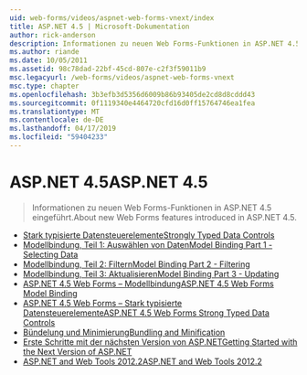 ```yaml
---
uid: web-forms/videos/aspnet-web-forms-vnext/index
title: ASP.NET 4.5 | Microsoft-Dokumentation
author: rick-anderson
description: Informationen zu neuen Web Forms-Funktionen in ASP.NET 4.5 eingeführt.
ms.author: riande
ms.date: 10/05/2011
ms.assetid: 98c78dad-22bf-45cd-807e-c2f3f59011b9
msc.legacyurl: /web-forms/videos/aspnet-web-forms-vnext
msc.type: chapter
ms.openlocfilehash: 3b3efb3d5356d6009b86b93405de2cd8d8cddd43
ms.sourcegitcommit: 0f1119340e4464720cfd16d0ff15764746ea1fea
ms.translationtype: MT
ms.contentlocale: de-DE
ms.lasthandoff: 04/17/2019
ms.locfileid: "59404233"
---
```

# <a name="aspnet-45"></a><span data-ttu-id="bf89c-103">ASP.NET 4.5</span><span class="sxs-lookup"><span data-stu-id="bf89c-103">ASP.NET 4.5</span></span>

> <span data-ttu-id="bf89c-104">Informationen zu neuen Web Forms-Funktionen in ASP.NET 4.5 eingeführt.</span><span class="sxs-lookup"><span data-stu-id="bf89c-104">About new Web Forms features introduced in ASP.NET 4.5.</span></span>


- [<span data-ttu-id="bf89c-105">Stark typisierte Datensteuerelemente</span><span class="sxs-lookup"><span data-stu-id="bf89c-105">Strongly Typed Data Controls</span></span>](aspnet-vnext-videos-strongly-typed-data-controls.md)
- [<span data-ttu-id="bf89c-106">Modellbindung, Teil 1: Auswählen von Daten</span><span class="sxs-lookup"><span data-stu-id="bf89c-106">Model Binding Part 1 - Selecting Data</span></span>](aspnet-vnext-videos-model-binding-part-1-selecting-data.md)
- [<span data-ttu-id="bf89c-107">Modellbindung, Teil 2: Filtern</span><span class="sxs-lookup"><span data-stu-id="bf89c-107">Model Binding Part 2 - Filtering</span></span>](aspnet-vnext-videos-model-binding-part-2-filtering.md)
- [<span data-ttu-id="bf89c-108">Modellbindung, Teil 3: Aktualisieren</span><span class="sxs-lookup"><span data-stu-id="bf89c-108">Model Binding Part 3 - Updating</span></span>](aspnet-vnext-videos-model-binding-part-3-updating.md)
- [<span data-ttu-id="bf89c-109">ASP.NET 4.5 Web Forms – Modellbindung</span><span class="sxs-lookup"><span data-stu-id="bf89c-109">ASP.NET 4.5 Web Forms Model Binding</span></span>](aspnet-45-web-forms-model-binding.md)
- [<span data-ttu-id="bf89c-110">ASP.NET 4.5 Web Forms – Stark typisierte Datensteuerelemente</span><span class="sxs-lookup"><span data-stu-id="bf89c-110">ASP.NET 4.5 Web Forms Strong Typed Data Controls</span></span>](aspnet-45-web-forms-strong-typed-data-controls.md)
- [<span data-ttu-id="bf89c-111">Bündelung und Minimierung</span><span class="sxs-lookup"><span data-stu-id="bf89c-111">Bundling and Minification</span></span>](aspnet-vnext-videos-bundling-and-minification.md)
- [<span data-ttu-id="bf89c-112">Erste Schritte mit der nächsten Version von ASP.NET</span><span class="sxs-lookup"><span data-stu-id="bf89c-112">Getting Started with the Next Version of ASP.NET</span></span>](getting-started-with-the-next-version-of-aspnet.md)
- [<span data-ttu-id="bf89c-113">ASP.NET and Web Tools 2012.2</span><span class="sxs-lookup"><span data-stu-id="bf89c-113">ASP.NET and Web Tools 2012.2</span></span>](aspnet-and-web-tools-20122.md)
